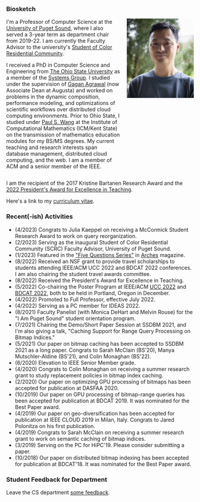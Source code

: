 ### Biosketch

<div style="display: grid; grid-template-columns: auto auto; column-gap: 15px;">
  <div>
  I'm a Professor of Computer Science at the <a href="https://pugetsound.edu/mathematics-computer-science-current-student">University of Puget Sound</a>, where I also served a 3-year term as department chair from 2019-22. I am currently the Faculty Advisor to the university's <a href="https://www.pugetsound.edu/living-learning-communities/students-color-residential-community">Student of Color Residential Community</a>.
  
  I received a PhD in Computer Science and Engineering from <a href="https://cse.osu.edu">The Ohio State University</a> as a member of the <a href="https://cse.osu.edu/research/systems">Systems Group</a>. I studied under the supervision of <a href="https://scholar.google.com/citations?user=kOUPR1sAAAAJ&hl=en">Gagan Agrawal</a> (now Associate Dean at Augusta) and worked on problems in the dynamic composition, performance modeling, and optimizations of scientific workflows over distributed cloud computing environments. Prior to Ohio State, I studied under <a href="https://en.wikipedia.org/wiki/Paul_S._Wang">Paul S. Wang</a> at the Institute of Computational Mathematics (ICM/Kent State) on the transmission of mathematics education modules for my BS/MS degrees. My current teaching and research interests span database management, distributed cloud computing, and the web. I am a member of ACM and a senior member of the IEEE.
  </div>
  <div style="vertical-align: top;">
    <img src="david.jpg" width="180px"/>
  </div>
</div>

I am the recipient of the 2017 Kristine Bartanen Research Award and the [2022 President's Award for Excellence in Teaching](https://www.pugetsound.edu/presidents-excellence-teaching-award). 

Here's a link to my [curriculum vitae](CV.pdf).


### Recent(-ish) Activities
- (4/2023) Congrats to Julia Kaeppel on receiving a McCormick Student Research Award to work on query reorganization.
- (2/2023) Serving as the inaugural Student of Color Residential Community (SCRC) Faculty Advisor, University of Puget Sound.
- (1/2023) Featured in the ["Five Questions Series"](https://www.pugetsound.edu/stories/five-questions-university-puget-sound-professor-computer-science-david-chiu) in [Arches](https://www.pugetsound.edu/arches-magazine) magazine.
- (8/2022) Received an NSF grant to provide travel scholarships to students attending IEEE/ACM UCC 2022 and BDCAT 2022 conferences. I am also chairing the student travel awards committee.
- (8/2022) Received the President's Award for Excellence in Teaching.
- (5/2022) Co-chairing the Poster Program at IEEE/ACM [UCC 2022](https://ucc-conference.org/) and [BDCAT 2022](https://bdcat-conference.org/), both to be held in Portland, Oregon in December.
- (4/2022) Promoted to Full Professor, effective July 2022.
- (4/2022) Serving as a PC member for IDEAS 2022.
- (8/2021) Faculty Panelist (with Monica DeHart and Melvin Rouse) for the "I Am Puget Sound" student orientation program.
- (7/2021) Chairing the Demo/Short Paper Session at SSDBM 2021, and I'm also giving a talk, "Caching Support for Range Query Processing on Bitmap Indices."
- (5/2021) Our paper on bitmap caching has been accepted to SSDBM 2021 as a long paper. Congrats to Sarah McClain (BS'20), Manya Mutschler-Aldine (BS'21), and Colin Monaghan (BS'22).
- (6/2020) Elevation to IEEE Senior Member grade.
- (4/2020) Congrats to Colin Monaghan on receiving a summer research grant to study replacement policies in bitmap index caching.
- (2/2020) Our paper on optimizing GPU processing of bitmaps has been accepted for publication at DASFAA 2020.
- (10/2019) Our paper on GPU processing of bitmap-range queries has been accepted for publication at BDCAT 2019. It was nominated for the Best Paper award.
- (4/2019) Our paper on geo-diversification has been accepted for publication at IEEE CLOUD 2019 in Milan, Italy. Congrats to Jared Polonitza on his first publication.
- (4/2019) Congrats to Sarah McClain on receiving a summer research grant to work on semantic caching of bitmap indices.
- (3/2019) Serving on the PC for HiPC'19. Please consider submitting a paper.
- (10/2018) Our paper on distributed bitmap indexing has been accepted for publication at BDCAT'18. It was nominated for the Best Paper award.

### Student Feedback for Department

Leave the CS department [some feedback](https://forms.gle/Ltassc7BQkNfnnXB7).
